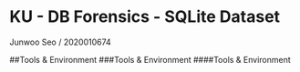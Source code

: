 # **KU - DB Forensics - SQLite Dataset**
Junwoo Seo / 2020010674

##Tools & Environment
###Tools & Environment
####Tools & Environment
